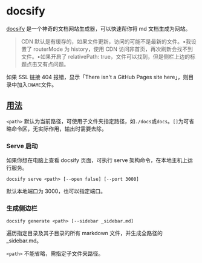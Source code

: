 # docsify

[docsify](https://docsify.js.org/#/zh-cn/) 是一个神奇的文档网站生成器，可以快速帮你将 md 文档生成为网站。

> CDN 默认是有缓存的，如果文件更新，访问的可能不是最新的文件。•我设置了 routerMode 为 history，使用 CDN 访问非首页，再次刷新会找不到文件。•如果开启了 relativePath: true，文件可以找到，但是侧栏上边的标题点击又有点问题。

如果 SSL 链接 404 报错，显示「There isn't a GitHub Pages site here」，则目录中加入`CNAME`文件。

## [用法](https://github.com/docsifyjs/docsify-cli)

`<path>` 默认为当前路径，可使用子文件夹指定路径，如`./docs`或`docs`。`[]`为可省略命令区，无实际作用，输出时需要去除。

### Serve 启动

如果你想在电脑上查看 docsify 页面，可执行 serve 架构命令，在本地主机上运行服务。

```shell
docsify serve <path> [--open false] [--port 3000]
```

默认本地端口为 3000，也可以指定端口。

### 生成侧边栏

```shell
docsify generate <path> [--sidebar _sidebar.md]
```

遍历指定目录及其子目录的所有 markdown 文件，并生成全路径的 \_sidebar.md。

`<path>` 不能省略，需指定子文件夹路径。
